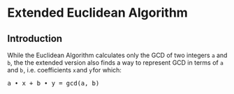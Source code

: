 # Extended Euclidean Algorithm
## Introduction
While the Euclidean Algorithm calculates only the GCD of two integers `a` and `b`, the the extended version also finds a way to represent GCD in terms of `a` and `b` , i.e. coefficients `x` and `y` for which:
<pre>a • x + b • y = gcd(a, b)</pre>
